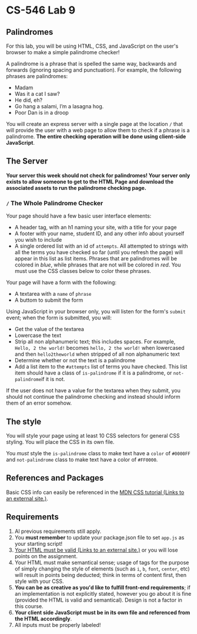  <div class="description user_content "><h1 id="toc_0">CS-546 Lab 9</h1>
<h2 id="toc_1">Palindromes</h2>
<p>For this lab, you will be using HTML, CSS, and JavaScript on the user's browser to make a simple palindrome checker!</p>
<p>A palindrome is a phrase that is spelled the same way, backwards and forwards (ignoring spacing and punctuation). For example, the following phrases are palindromes:</p>
<ul>
<li>Madam</li>
<li>Was it a cat I saw?</li>
<li>He did, eh?</li>
<li>Go hang a salami, I’m a lasagna hog.</li>
<li>Poor Dan is in a droop</li>
</ul>
<p>You will create an express server with a single page at the location <code>/</code> that will provide the user with a web page to allow them to check if a phrase is a palindrome. <strong>The entire checking operation will be done using client-side JavaScript</strong>.</p>
<h2 id="toc_2">The Server</h2>
<p><strong>Your server this week should not check for palindromes! Your server only exists to allow someone to get to the HTML Page and download the associated assets to run the palindrome checking page.</strong></p>
<h3 id="toc_3"><code>/</code> The Whole Palindrome Checker</h3>
<p>Your page should have a few basic user interface elements:</p>
<ul>
<li>A header tag, with an h1 naming your site, with a title for your page</li>
<li>A footer with your name, student ID, and any other info about yourself you wish to include</li>
<li>A single ordered list with an id of <code>attempts</code>. All attempted to strings with all the terms you have checked so far (until you refresh the page) will appear in this list as list items. Phrases that are palindromes will be colored in <em>blue</em>, while phrases that are not will be colored in <em>red</em>. You must use the CSS classes below to color these phrases.</li>
</ul>
<p>Your page will have a form with the following:</p>
<ul>
<li>A textarea with a <code>name</code> of <code>phrase</code></li>
<li>A buttom to submit the form</li>
</ul>
<p>Using JavaScript in your browser only, you will listen for the form's <code>submit</code> event; when the form is submitted, you will:</p>
<ul>
<li>Get the value of the textarea</li>
<li>Lowercase the text</li>
<li>Strip all non alphanumeric text; this includes spaces. For example, <code>Hello, 2 the world!</code> becomes <code>hello, 2 the world!</code> when lowercased and then <code>hello2theworld</code> when stripped of all non alphanumeric text</li>
<li>Determine whether or not the text is a palindrome</li>
<li>Add a list item to the <code>#attempts</code> list of terms you have checked. This list item should have a class of <code>is-palindrome</code> if it is a palindrome, or <code>not-palindrome</code>if it is not.</li>
</ul>
<p>If the user does not have a value for the textarea when they submit, you should not continue the palindrome checking and instead should inform them of an error somehow.</p>
<h2 id="toc_4">The style</h2>
<p>You will style your page using at least 10 CSS selectors for general CSS styling. You will place the CSS in its own file.</p>
<p>You <em>must</em> style the <code>is-palindrome</code> class to make text have a <code>color</code> of <code>#0000FF</code> and <code>not-palindrome</code> class to make text have a color of <code>#FF0000</code>.</p>
<h2 id="toc_5">References and Packages</h2>
<p>Basic CSS info can easily be referenced in the <a class="external" href="https://developer.mozilla.org/en-US/docs/Web/Guide/CSS/Getting_started" target="_blank"><span>MDN CSS tutorial</span><span class="screenreader-only">&nbsp;(Links to an external site.)</span></a>.</p>
<h2 id="toc_6">Requirements</h2>
<ol>
<li>Al previous requirements still apply.</li>
<li>You <strong>must remember</strong> to update your package.json file to set <code>app.js</code> as your starting script!</li>
<li><a class="external" href="https://validator.w3.org/#validate_by_input" target="_blank"><span>Your HTML must be valid</span><span class="screenreader-only">&nbsp;(Links to an external site.)</span></a> or you will lose points on the assignment.</li>
<li>Your HTML must make semantical sense; usage of tags for the purpose of simply changing the style of elements (such as <code>i</code>, <code>b</code>, <code>font</code>, <code>center</code>, etc) will result in points being deducted; think in terms of content first, then style with your CSS.</li>
<li><strong>You can be as creative as you'd like to fulfill front-end requirements</strong>; if an implementation is not explicitly stated, however you go about it is fine (provided the HTML is valid and semantical). Design is not a factor in this course.</li>
<li><strong>Your client side JavaScript must be in its own file and referenced from the HTML accordingly</strong>.</li>
<li>All inputs must be properly labeled!</li>
</ol></div>
